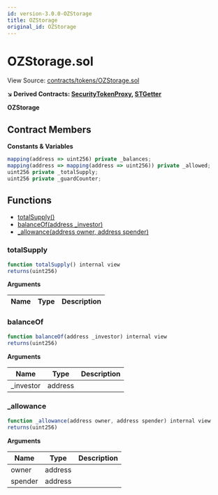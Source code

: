 ```yaml
---
id: version-3.0.0-OZStorage
title: OZStorage
original_id: OZStorage
---
```


# OZStorage.sol

View Source: [contracts/tokens/OZStorage.sol](../../../contracts/tokens/OZStorage.sol)

**↘ Derived Contracts: [SecurityTokenProxy](SecurityTokenProxy.md), [STGetter](STGetter.md)**

**OZStorage**

## Contract Members
**Constants & Variables**

```js
mapping(address => uint256) private _balances;
mapping(address => mapping(address => uint256)) private _allowed;
uint256 private _totalSupply;
uint256 private _guardCounter;

```

## Functions

- [totalSupply()](#totalsupply)
- [balanceOf(address _investor)](#balanceof)
- [_allowance(address owner, address spender)](#_allowance)

### totalSupply

```js
function totalSupply() internal view
returns(uint256)
```

**Arguments**

| Name        | Type           | Description  |
| ------------- |------------- | -----|

### balanceOf

```js
function balanceOf(address _investor) internal view
returns(uint256)
```

**Arguments**

| Name        | Type           | Description  |
| ------------- |------------- | -----|
| _investor | address |  | 

### _allowance

```js
function _allowance(address owner, address spender) internal view
returns(uint256)
```

**Arguments**

| Name        | Type           | Description  |
| ------------- |------------- | -----|
| owner | address |  | 
| spender | address |  | 

